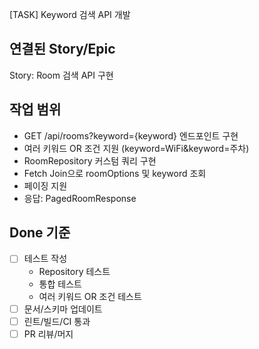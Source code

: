 [TASK] Keyword 검색 API 개발

## 연결된 Story/Epic

Story: Room 검색 API 구현

## 작업 범위

- GET /api/rooms?keyword={keyword} 엔드포인트 구현
- 여러 키워드 OR 조건 지원 (keyword=WiFi&keyword=주차)
- RoomRepository 커스텀 쿼리 구현
- Fetch Join으로 roomOptions 및 keyword 조회
- 페이징 지원
- 응답: PagedRoomResponse

## Done 기준

- [ ] 테스트 작성
	- Repository 테스트
	- 통합 테스트
	- 여러 키워드 OR 조건 테스트
- [ ] 문서/스키마 업데이트
- [ ] 린트/빌드/CI 통과
- [ ] PR 리뷰/머지
